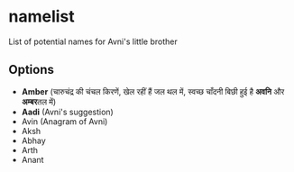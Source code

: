 # namelist
List of potential names for Avni's little brother

## Options
- **Amber** (चारुचंद्र की चंचल किरणें, खेल रहीं हैं जल थल में, स्वच्छ चाँदनी बिछी हुई है **अवनि** और **अम्बर**तल में)
- **Aadi** (Avni's suggestion)
- Avin (Anagram of Avni)
- Aksh
- Abhay
- Arth
- Anant

